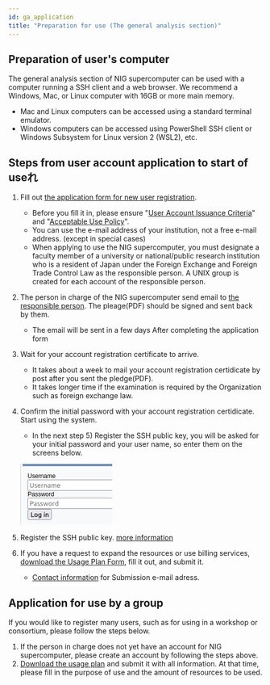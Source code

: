```yaml
---
id: ga_application
title: "Preparation for use (The general analysis section)"
---
```


## Preparation of user's computer

The general analysis section of NIG supercomputer can be used with a computer running a SSH client and a web browser. We recommend a Windows, Mac, or Linux computer with 16GB or more main memory.

- Mac and Linux computers can be accessed using a standard terminal emulator.
- Windows computers can be accessed using PowerShell SSH client or Windows Subsystem for Linux version 2 (WSL2), etc.


## Steps from user account application to start of useれ
1. Fill out <a href="https://sc2.ddbj.nig.ac.jp/index.php/ja-new-application">the application form for new user registration</a>.
    - Before you fill it in, please ensure "[User Account Issuance Criteria](../application/application.md)" and "[Acceptable Use Policy](/application/use_policy)".
    - You can use the e-mail address of your institution, not a free e-mail address. (except in special cases)
    - When applying to use the NIG supercomputer, you must designate a faculty member of a university or national/public research institution who is a resident of Japan under the Foreign Exchange and Foreign Trade Control Law as the responsible person. A UNIX group is created for each account of the responsible person.

2. The person in charge of the NIG supercomputer send email to [the responsible person](../application/application.md#責任者について). The pleage(PDF) should be signed and sent back by them.
    - The email will be sent in a few days After completing the application form

3. Wait for your account registration certificate to arrive.
    - It takes about a week to mail your account registration certidicate by post after you sent the pledge(PDF).
    - It takes longer time if the examination is required by the Organization such as foreign exchange law.

4. Confirm the initial password with your account registration certidicate. Start using the system.
    - In the next step 5) Register the SSH public key, you will be asked for your initial password and your user name, so enter them on the screens below.

    ![](4_enter_username_pw_en.png)
    
5. Register the SSH public key. [more information](../application/ssh_keys.md)
6. If you have a request to expand the resources or use billing services, [download the Usage Plan Form](../application/resource_extension.md), fill it out, and submit it.
    - [Contact information](../application/reference.md) for Submission e-mail adress.


## Application for use by a group

If you would like to register many users, such as for using in a workshop or consortium, please follow the steps below.

1. If the person in charge does not yet have an account for NIG supercomputer, please create an account by following the steps above.
2. [Download the usage plan](../application/resource_extension.md) and submit it with all information. At that time, please fill in the purpose of use and the amount of resources to be used.
